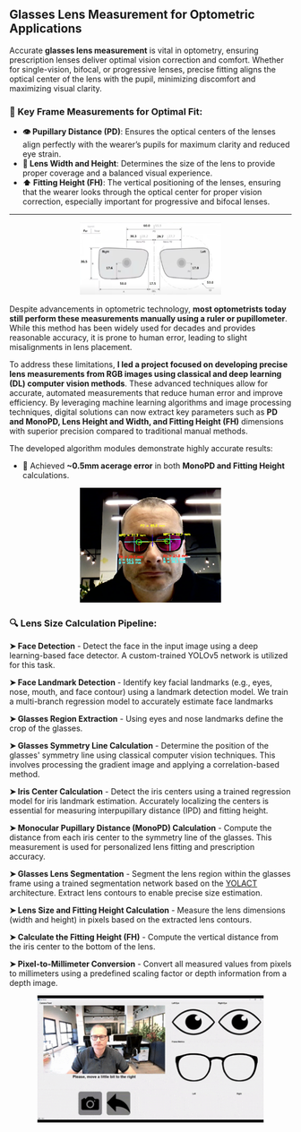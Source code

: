 ## Glasses Lens Measurement for Optometric Applications ##

Accurate **glasses lens measurement** is vital in optometry, ensuring prescription lenses deliver optimal vision correction and comfort. Whether for single-vision, bifocal, or progressive lenses, precise fitting aligns the optical center of the lens with the pupil, minimizing discomfort and maximizing visual clarity.

### 📏 Key Frame Measurements for Optimal Fit: ###
+ **👁️ Pupillary Distance (PD)**: Ensures the optical centers of the lenses align perfectly with the wearer’s pupils for maximum clarity and reduced eye strain.
+ **📐 Lens Width and Height**: Determines the size of the lens to provide proper coverage and a balanced visual experience.
+ **⬆️ Fitting Height (FH)**: The vertical positioning of the lenses, ensuring that the wearer looks through the optical center for proper vision correction, especially important for progressive and bifocal lenses.

---

<div style="text-align: center;">
  <img src="images/LensMeasurements2.png?raw=true" width="50%" height="50%"/>
</div>

Despite advancements in optometric technology, **most optometrists today still perform these measurements manually using a ruler or pupillometer**. While this method has been widely used for decades and provides reasonable accuracy, it is prone to human error, leading to slight misalignments in lens placement.

To address these limitations, **I led a project focused on developing precise lens measurements from RGB images using classical and deep learning (DL) computer vision methods**. These advanced techniques allow for accurate, automated measurements that reduce human error and improve efficiency. By leveraging machine learning algorithms and image processing techniques, digital solutions can now extract key parameters such as **PD and MonoPD, Lens Height and Width, and Fitting Height (FH)** dimensions with superior precision compared to traditional manual methods.

The developed algorithm modules demonstrate highly accurate results:
+ 🎯 Achieved **~0.5mm acerage error** in both **MonoPD and Fitting Height** calculations.

<div style="text-align: center;">
  <img src="images/demo_image.png?raw=true" width="50%" height="50%"/>
</div>



### 🔍 Lens Size Calculation Pipeline: ###

**➤ Face Detection** - Detect the face in the input image using a deep learning-based face detector. A custom-trained YOLOv5 network is utilized for this task. 

**➤ Face Landmark Detection** - Identify key facial landmarks (e.g., eyes, nose, mouth, and face contour) using a landmark detection model. We train a multi-branch regression model to accurately estimate face landmarks

**➤ Glasses Region Extraction** - Using eyes and nose landmarks define the crop of the glasses.

**➤ Glasses Symmetry Line Calculation** - Determine the position of the glasses' symmetry line using classical computer vision techniques. This involves processing the gradient image and applying a correlation-based method.

**➤ Iris Center Calculation** - Detect the iris centers using a trained regression model for iris landmark estimation. Accurately localizing the centers is essential for measuring interpupillary distance (IPD) and fitting height.

**➤ Monocular Pupillary Distance (MonoPD) Calculation** - Compute the distance from each iris center to the symmetry line of the glasses. This measurement is used for personalized lens fitting and prescription accuracy.

**➤ Glasses Lens Segmentation** - Segment the lens region within the glasses frame using a trained segmentation network based on the [YOLACT](https://arxiv.org/abs/1904.02689) architecture. Extract lens contours to enable precise size estimation.

**➤ Lens Size and Fitting Height Calculation** - Measure the lens dimensions (width and height) in pixels based on the extracted lens contours.
   
**➤ Calculate the Fitting Height (FH)** - Compute the vertical distance from the iris center to the bottom of the lens.

**➤ Pixel-to-Millimeter Conversion** - Convert all measured values from pixels to millimeters using a predefined scaling factor or depth information from a depth image.

<div style="text-align: center;">
  <img src="images/EyeSense.gif?raw=true" width="80%" height="80%"/>
</div>
